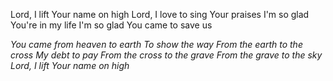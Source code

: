 Lord, I lift Your name on high
Lord, I love to sing Your praises
I&#39;m so glad You&#39;re in my life
I&#39;m so glad You came to save us

_You came from heaven to earth
To show the way
From the earth to the cross
My debt to pay
From the cross to the grave
From the grave to the sky
Lord, I lift Your name on high_

